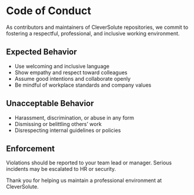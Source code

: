 # Code of Conduct

As contributors and maintainers of CleverSolute repositories, we commit to fostering a respectful, professional, and inclusive working environment.

## Expected Behavior

- Use welcoming and inclusive language
- Show empathy and respect toward colleagues
- Assume good intentions and collaborate openly
- Be mindful of workplace standards and company values

## Unacceptable Behavior

- Harassment, discrimination, or abuse in any form
- Dismissing or belittling others’ work
- Disrespecting internal guidelines or policies

## Enforcement

Violations should be reported to your team lead or manager. Serious incidents may be escalated to HR or security.

Thank you for helping us maintain a professional environment at CleverSolute.
